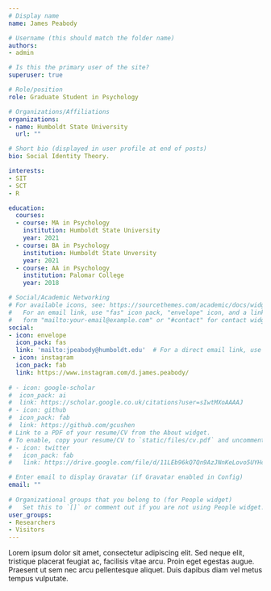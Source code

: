 ```yaml
---
# Display name
name: James Peabody

# Username (this should match the folder name)
authors:
- admin

# Is this the primary user of the site?
superuser: true

# Role/position
role: Graduate Student in Psychology

# Organizations/Affiliations
organizations:
- name: Humboldt State University
  url: ""

# Short bio (displayed in user profile at end of posts)
bio: Social Identity Theory.

interests:
- SIT
- SCT
- R

education:
  courses:
  - course: MA in Psychology
    institution: Humboldt State University
    year: 2021
  - course: BA in Psychology
    institution: Humboldt State Unversity
    year: 2021
  - course: AA in Psychology
    institution: Palomar College
    year: 2018

# Social/Academic Networking
# For available icons, see: https://sourcethemes.com/academic/docs/widgets/#icons
#   For an email link, use "fas" icon pack, "envelope" icon, and a link in the
#   form "mailto:your-email@example.com" or "#contact" for contact widget.
social:
- icon: envelope
  icon_pack: fas
  link: 'mailto:jpeabody@humboldt.edu'  # For a direct email link, use "mailto:test@example.org".
 - icon: instagram
  icon_pack: fab
  link: https://www.instagram.com/d.james.peabody/
  
# - icon: google-scholar
#  icon_pack: ai
#  link: https://scholar.google.co.uk/citations?user=sIwtMXoAAAAJ
# - icon: github
#  icon_pack: fab
#  link: https://github.com/gcushen
# Link to a PDF of your resume/CV from the About widget.
# To enable, copy your resume/CV to `static/files/cv.pdf` and uncomment the lines below.  
# - icon: twitter
#   icon_pack: fab
#   link: https://drive.google.com/file/d/11LEb96kQ7Qn9AzJNnKeLovo5UYHc7JPt/view?usp=sharing

# Enter email to display Gravatar (if Gravatar enabled in Config)
email: ""
  
# Organizational groups that you belong to (for People widget)
#   Set this to `[]` or comment out if you are not using People widget.  
user_groups:
- Researchers
- Visitors
---
```


Lorem ipsum dolor sit amet, consectetur adipiscing elit. Sed neque elit, tristique placerat feugiat ac, facilisis vitae arcu. Proin eget egestas augue. Praesent ut sem nec arcu pellentesque aliquet. Duis dapibus diam vel metus tempus vulputate. 
